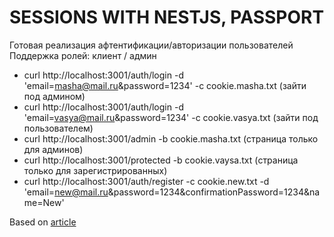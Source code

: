 
# SESSIONS WITH NESTJS, PASSPORT

Готовая реализация афтентификации/авторизации пользователей    
Поддержка ролей: клиент / админ   

- curl http://localhost:3001/auth/login -d 'email=masha@mail.ru&password=1234' -c cookie.masha.txt (зайти под админом)
- curl http://localhost:3001/auth/login -d 'email=vasya@mail.ru&password=1234' -c cookie.vasya.txt (зайти под пользователем)
- curl http://localhost:3001/admin  -b cookie.masha.txt (страница только для админов)
- curl http://localhost:3001/protected  -b cookie.vaysa.txt (страница только для зарегистрированных)
- curl http://localhost:3001/auth/register -c cookie.new.txt -d 'email=new@mail.ru&password=1234&confirmationPassword=1234&name=New'


Based on [article](https://dev.to/nestjs/setting-up-sessions-with-nestjs-passport-and-redis-210)   
